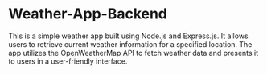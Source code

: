 # Weather-App-Backend
This is a simple weather app built using Node.js and Express.js. It allows users to retrieve current weather information for a specified location. The app utilizes the OpenWeatherMap API to fetch weather data and presents it to users in a user-friendly interface.
